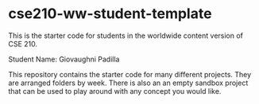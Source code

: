 # cse210-ww-student-template
This is the starter code for students in the worldwide content version of CSE 210.

Student Name: Giovaughni Padilla

This repository contains the starter code for many different projects. They are arranged folders by week. There is also an an empty sandbox project that can be used to play around with any concept you would like.
